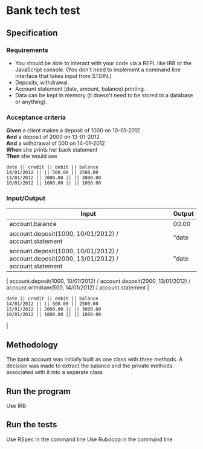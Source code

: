 # Bank tech test

## Specification

### Requirements

* You should be able to interact with your code via a REPL like IRB or the JavaScript console.  (You don't need to implement a command line interface that takes input from STDIN.)
* Deposits, withdrawal.
* Account statement (date, amount, balance) printing.
* Data can be kept in memory (it doesn't need to be stored to a database or anything).

### Acceptance criteria

**Given** a client makes a deposit of 1000 on 10-01-2012  
**And** a deposit of 2000 on 13-01-2012  
**And** a withdrawal of 500 on 14-01-2012  
**When** she prints her bank statement  
**Then** she would see

```
date || credit || debit || balance
14/01/2012 || || 500.00 || 2500.00
13/01/2012 || 2000.00 || || 3000.00
10/01/2012 || 1000.00 || || 1000.00
```

### Input/Output
| Input    | Output   |
| --- | --- |
| account.balance | 00.00 |
| account.deposit(1000, 10/01/2012) / account.statement | "date || credit || debit || balance\n10/01/2012 || 1000.00 || || 1000.00" |
| account.deposit(1000, 10/01/2012) / account.deposit(2000, 13/01/2012) / account.statement | "date || credit || debit || balance/n13/01/2012 || 2000.00 || || 3000.00/n10/01/2012 || 1000.00 || || 1000.00" |

| account.deposit(1000, 10/01/2012) / account.deposit(2000, 13/01/2012) / account.withdraw(500, 14/01/2012) / account.statement |
```
date || credit || debit || balance
14/01/2012 || || 500.00 || 2500.00
13/01/2012 || 2000.00 || || 3000.00
10/01/2012 || 1000.00 || || 1000.00
```
|

## Methodology
The bank account was initially built as one class with three methods.
A decision was made to extract the balance and the private methods associated with it into a seperate class

## Run the program
Use IRB

## Run the tests
Use RSpec in the command line
Use Rubocop in the command line 
